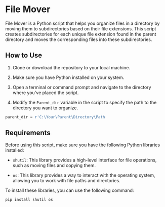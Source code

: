 # File Mover

File Mover is a Python script that helps you organize files in a directory by moving them to subdirectories based on their file extensions. This script creates subdirectories for each unique file extension found in the parent directory and moves the corresponding files into these subdirectories.

## How to Use

1. Clone or download the repository to your local machine.

2. Make sure you have Python installed on your system.

3. Open a terminal or command prompt and navigate to the directory where you've placed the script.

4. Modify the `Parent_dir` variable in the script to specify the path to the directory you want to organize.

```python
parent_dir = r'C:\Your\Parent\Directory\Path
```

## Requirements

Before using this script, make sure you have the following Python libraries installed:

- `shutil`: This library provides a high-level interface for file operations, such as moving files and copying them.

- `os`: This library provides a way to interact with the operating system, allowing you to work with file paths and directories.

To install these libraries, you can use the following command:

```bash
pip install shutil os

